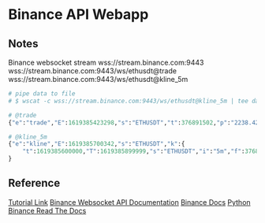 # Binance API Webapp

## Notes

Binance websocket stream
wss://stream.binance.com:9443
wss://stream.binance.com:9443/ws/ethusdt@trade
wss://stream.binance.com:9443/ws/ethusdt@kline_5m

```py
# pipe data to file
# $ wscat -c wss://stream.binance.com:9443/ws/ethusdt@kline_5m | tee dataset.txt

# @trade
{"e":"trade","E":1619385423298,"s":"ETHUSDT","t":376891502,"p":"2238.42000000","q":"0.00565000","b":3753381752,"a":3753381874,"T":1619385423297,"m":true,"M":true}

# @kline_5m
{"e":"kline","E":1619385700342,"s":"ETHUSDT","k":{
    "t":1619385600000,"T":1619385899999,"s":"ETHUSDT","i":"5m","f":376896116,"L":376899041,"o":"2233.37000000","c":"2220.51000000","h":"2235.04000000","l":"2220.36000000","v":"1668.28293000","n":2926,"x":false,"q":"3716272.52683850","V":"825.55535000","Q":"1838869.04378320","B":"0"}
}
```

## Reference
[Tutorial Link](https://www.youtube.com/watch?v=rvhnz1yBHgQ)
[Binance Websocket API Documentation](https://github.com/binance/binance-spot-api-docs/blob/master/web-socket-streams.md)
[Binance Docs](https://binance-docs.github.io/apidocs/spot/en/#compressed-aggregate-trades-list)
[Python Binance Read The Docs](https://python-binance.readthedocs.io/en/latest/market_data.html#id6)
